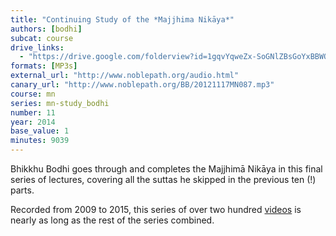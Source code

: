 ```yaml
---
title: "Continuing Study of the *Majjhima Nikāya*"
authors: [bodhi]
subcat: course
drive_links:
  - "https://drive.google.com/folderview?id=1gqvYqweZx-SoGNlZBsGoYxBBWOO3gG-n"
formats: [MP3s]
external_url: "http://www.noblepath.org/audio.html"
canary_url: "http://www.noblepath.org/BB/20121117MN087.mp3"
course: mn
series: mn-study_bodhi
number: 11
year: 2014
base_value: 1
minutes: 9039
---
```


Bhikkhu Bodhi goes through and completes the Majjhimā Nikāya in this final series of lectures, covering all the suttas he skipped in the previous ten (!) parts.

Recorded from 2009 to 2015, this series of over two hundred [videos](https://youtube.com/playlist?list=PL23DE0292227250FA) is nearly as long as the rest of the series combined.

